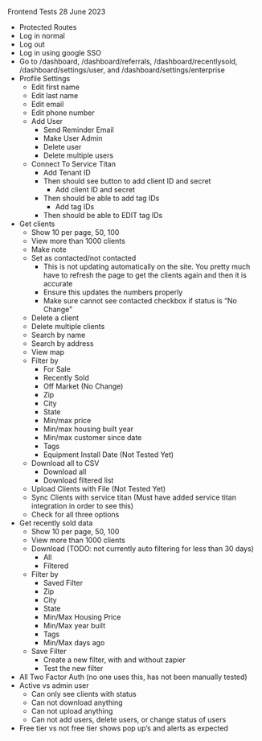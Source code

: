 Frontend Tests 28 June 2023

- Protected Routes
- Log in normal
- Log out
- Log in using google SSO
- Go to /dashboard, /dashboard/referrals, /dashboard/recentlysold, /dashboard/settings/user, and /dashboard/settings/enterprise
- Profile Settings
  - Edit first name
  - Edit last name
  - Edit email
  - Edit phone number
  - Add User
    - Send Reminder Email
    - Make User Admin
    - Delete user
    - Delete multiple users
  - Connect To Service Titan
    - Add Tenant ID
    - Then should see button to add client ID and secret
      - Add client ID and secret
    - Then should be able to add tag IDs
      - Add tag IDs
    - Then should be able to EDIT tag IDs
- Get clients
  - Show 10 per page, 50, 100
  - View more than 1000 clients
  - Make note
  - Set as contacted/not contacted
    - This is not updating automatically on the site. You pretty much have to refresh the page to get the clients again and then it is accurate
    - Ensure this updates the numbers properly
    - Make sure cannot see contacted checkbox if status is “No Change”
  - Delete a client
  - Delete multiple clients
  - Search by name
  - Search by address
  - View map
  - Filter by
    - For Sale
    - Recently Sold
    - Off Market (No Change)
    - Zip
    - City
    - State
    - Min/max price
    - Min/max housing built year
    - Min/max customer since date
    - Tags
    - Equipment Install Date (Not Tested Yet)
  - Download all to CSV
    - Download all
    - Download filtered list
  - Upload Clients with File (Not Tested Yet)
  - Sync Clients with service titan (Must have added service titan integration in order to see this)
  - Check for all three options
- Get recently sold data
  - Show 10 per page, 50, 100
  - View more than 1000 clients
  - Download (TODO: not currently auto filtering for less than 30 days)
    - All
    - Filtered
  - Filter by
    - Saved Filter
    - Zip
    - City
    - State
    - Min/Max Housing Price
    - Min/Max year built
    - Tags
    - Min/Max days ago
  - Save Filter
    - Create a new filter, with and without zapier
    - Test the new filter
- All Two Factor Auth (no one uses this, has not been manually tested)
- Active vs admin user
  - Can only see clients with status
  - Can not download anything
  - Can not upload anything
  - Can not add users, delete users, or change status of users
- Free tier vs not free tier shows pop up’s and alerts as expected
